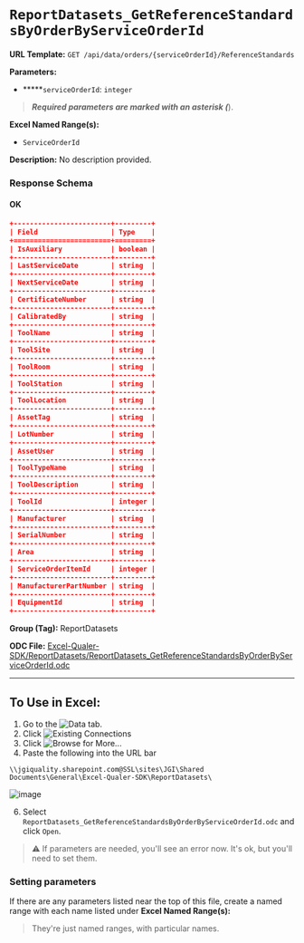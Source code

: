 # `ReportDatasets_GetReferenceStandardsByOrderByServiceOrderId`

**URL Template:**
`GET /api/data/orders/{serviceOrderId}/ReferenceStandards`

**Parameters:**
- *****`serviceOrderId`: `integer`


> *****Required parameters are marked with an asterisk (*****).

**Excel Named Range(s):**
- `ServiceOrderId`


**Description:**
No description provided.

### Response Schema

#### OK
```json
+------------------------+---------+
| Field                  | Type    |
+========================+=========+
| IsAuxiliary            | boolean |
+------------------------+---------+
| LastServiceDate        | string  |
+------------------------+---------+
| NextServiceDate        | string  |
+------------------------+---------+
| CertificateNumber      | string  |
+------------------------+---------+
| CalibratedBy           | string  |
+------------------------+---------+
| ToolName               | string  |
+------------------------+---------+
| ToolSite               | string  |
+------------------------+---------+
| ToolRoom               | string  |
+------------------------+---------+
| ToolStation            | string  |
+------------------------+---------+
| ToolLocation           | string  |
+------------------------+---------+
| AssetTag               | string  |
+------------------------+---------+
| LotNumber              | string  |
+------------------------+---------+
| AssetUser              | string  |
+------------------------+---------+
| ToolTypeName           | string  |
+------------------------+---------+
| ToolDescription        | string  |
+------------------------+---------+
| ToolId                 | integer |
+------------------------+---------+
| Manufacturer           | string  |
+------------------------+---------+
| SerialNumber           | string  |
+------------------------+---------+
| Area                   | string  |
+------------------------+---------+
| ServiceOrderItemId     | integer |
+------------------------+---------+
| ManufacturerPartNumber | string  |
+------------------------+---------+
| EquipmentId            | string  |
+------------------------+---------+
```

**Group (Tag):**
ReportDatasets

**ODC File:**
[Excel-Qualer-SDK/ReportDatasets/ReportDatasets_GetReferenceStandardsByOrderByServiceOrderId.odc](https://github.com/Johnson-Gage-Inspection-Inc/qualer-sdk-odc/blob/main/Excel-Qualer-SDK/ReportDatasets/ReportDatasets_GetReferenceStandardsByOrderByServiceOrderId.odc)

---

To Use in Excel:
---

1. Go to the ![`Data`](https://github.com/user-attachments/assets/da437a70-57b3-4c5b-bb01-4910ece19ed1)
 tab.
3. Click ![Existing Connections](https://github.com/user-attachments/assets/a2f1ed67-b2e0-4c23-ac90-68c870e60289)
4. Click ![`Browse for More...`](https://github.com/user-attachments/assets/8e698494-6865-41e7-b6fa-043aea81809a)
5. Paste the following into the URL bar
```
\\jgiquality.sharepoint.com@SSL\sites\JGI\Shared Documents\General\Excel-Qualer-SDK\ReportDatasets\
```

![image](https://github.com/user-attachments/assets/1e1a8d87-0377-446d-aaf5-d78562991db3)

6. Select `ReportDatasets_GetReferenceStandardsByOrderByServiceOrderId.odc` and click `Open`.

> ⚠️ If parameters are needed, you'll see an error now. It's ok, but you'll need to set them.

### Setting parameters
If there are any parameters listed near the top of this file, create a named range with each name listed under **Excel Named Range(s):**
> They're just named ranges, with particular names.
